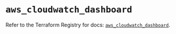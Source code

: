 # `aws_cloudwatch_dashboard`

Refer to the Terraform Registry for docs: [`aws_cloudwatch_dashboard`](https://registry.terraform.io/providers/hashicorp/aws/5.87.0/docs/resources/cloudwatch_dashboard).
